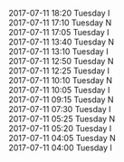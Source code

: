 2017-07-11 18:20 Tuesday  I  
2017-07-11 17:10 Tuesday  N  
2017-07-11 17:05 Tuesday  I  
2017-07-11 13:40 Tuesday  N  
2017-07-11 13:10 Tuesday  I  
2017-07-11 12:50 Tuesday  N  
2017-07-11 12:25 Tuesday  I  
2017-07-11 10:10 Tuesday  N  
2017-07-11 10:05 Tuesday  I  
2017-07-11 09:15 Tuesday  N  
2017-07-11 07:30 Tuesday  I  
2017-07-11 05:25 Tuesday  N  
2017-07-11 05:20 Tuesday  I  
2017-07-11 04:05 Tuesday  N  
2017-07-11 04:00 Tuesday  I  
